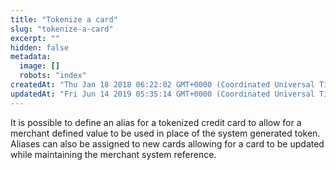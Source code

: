 ```yaml
---
title: "Tokenize a card"
slug: "tokenize-a-card"
excerpt: ""
hidden: false
metadata: 
  image: []
  robots: "index"
createdAt: "Thu Jan 18 2018 06:22:02 GMT+0000 (Coordinated Universal Time)"
updatedAt: "Fri Jun 14 2019 05:35:14 GMT+0000 (Coordinated Universal Time)"
---
```

It is possible to define an alias for a tokenized credit card to allow for a merchant defined value to be used in place of the system generated token. Aliases can also be assigned to new cards allowing for a card to be updated while maintaining the merchant system reference.

